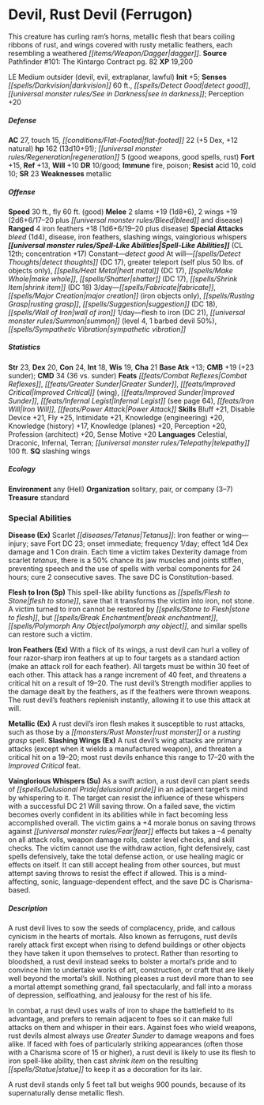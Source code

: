 ﻿---
cssclass: [monsters]
title1: Devil, Rust Devil (Ferrugon)
desc_short: This creature has curling ram's horns, metallic flesh that bears coiling
  ribbons of rust, and wings covered with rusty metallic feathers, each resembling
  a weathered dagger.
title2: Rust Devil (Ferrugon)
CR: 12
sources:
- name: 'Pathfinder #101: The Kintargo Contract'
  page: 82
  link: http://paizo.com/products/btpy9hdr?Pathfinder-Adventure-Path-101-The-Kintargo-Contract
XP: 19200
alignment: LE
size: Medium
type: outsider
subtypes:
- devil
- evil
- extraplanar
- lawful
initiative:
  bonus: 5
senses:
  darkvision: 60
  detect good: true
  see in darkness: true
AC:
  AC: 27
  touch: 15
  flat_footed: 22
  components:
    dex: 5
    natural: 12
HP:
  HP: 162
  long: 13d10+91
  regeneration: 5
  regeneration_weakness: good weapons, good spells, rust
saves:
  fort: 15
  ref: 13
  will: 10
DR:
- amount: 10
  weakness: good
immunities:
- fire
- poison
resistances:
  acid: 10
  cold: 10
SR: 23
weaknesses:
- metallic
speeds:
  base: 30
  fly: 60
  fly_maneuverability: good
attacks:
  melee:
  - - text: 2 slams +19 (1d8+6)
      entries:
      - - damage: 1d8+6
      count: 2
      attack: slams
      bonus:
      - 19
    - text: 2 wings +19 (2d6+6/17-20 plus bleed and disease)
      entries:
      - - damage: 2d6+6
          crit_range: 17-20
        - effect: bleed
        - effect: disease
      count: 2
      attack: wings
      bonus:
      - 19
  ranged:
  - - text: 4 iron feathers +18 (1d6+6/19-20 plus disease)
      entries:
      - - damage: 1d6+6
          crit_range: 19-20
        - effect: disease
      count: 4
      attack: iron feathers
      bonus:
      - 18
  special:
  - bleed (1d4)
  - disease
  - iron feathers
  - slashing wings
  - vainglorious whispers
spell_like_abilities:
  entries:
  - name: detect good
    source: default
    freq: Constant
  - name: detect thoughts
    source: default
    freq: At will
    DC: 17
  - name: greater teleport
    source: default
    freq: At will
    other: self plus 50 lbs. of objects only
  - name: heat metal
    source: default
    freq: At will
    DC: 17
  - name: make whole
    source: default
    freq: At will
  - name: shatter
    source: default
    freq: At will
    DC: 17
  - name: shrink item
    source: default
    freq: At will
    DC: 18
  - name: fabricate
    source: default
    freq: 3/day
  - name: major creation
    source: default
    freq: 3/day
    other: iron objects only
  - name: rusting grasp
    source: default
    freq: 3/day
  - name: suggestion
    source: default
    freq: 3/day
    DC: 18
  - name: wall of iron
    source: default
    freq: 3/day
  - name: flesh to iron
    source: default
    freq: 1/day
    DC: 21
  - name: summon
    source: default
    freq: 1/day
    level: 4
    summons:
    - name: barbed devil
      amount: 1
      chance: 50%
  - name: sympathetic vibration
    source: default
    freq: 1/day
  sources:
  - name: default
    CL: 12
    concentration: 17
ability_scores:
  STR: 23
  DEX: 20
  CON: 24
  INT: 18
  WIS: 19
  CHA: 21
BAB: 13
CMB: 19
CMB_other: +23 sunder
CMD: 34
CMD_other: 36 vs. sunder
feats:
- name: Combat Reflexes
- name: Greater Sunder
- name: Improved Critical (wing)
- name: Improved Sunder
- name: Infernal Legist (see page 64)
- name: Iron Will
- name: Power Attack
skills:
  Bluff: 21
  Disable Device: 21
  Fly: 25
  Intimidate: 21
  Knowledge (engineering): 20
  Knowledge (history): 17
  Knowledge (planes): 20
  Perception: 20
  Profession (architect): 20
  Sense Motive: 20
languages:
- Celestial
- Draconic
- Infernal
- Terran
- telepathy 100 ft.
special_qualities:
- slashing wings
ecology:
  environment: any (Hell)
  organization: solitary, pair, or company (3-7)
  treasure_type: standard
special_abilities:
  Disease (Ex): 'Scarlet Tetanus: Iron feather or wing-injury; save Fort DC 23; onset
    immediate; frequency 1/day; effect 1d4 Dex damage and 1 Con drain. Each time a
    victim takes Dexterity damage from scarlet tetanus, there is a 50% chance its
    jaw muscles and joints stiffen, preventing speech and the use of spells with verbal
    components for 24 hours; cure 2 consecutive saves. The save DC is Constitution-based.'
  Flesh to Iron (Sp): This spell-like ability functions as flesh to stone, save that
    it transforms the victim into iron, not stone. A victim turned to iron cannot
    be restored by stone to flesh, but break enchantment, polymorph any object, and
    similar spells can restore such a victim.
  Iron Feathers (Ex): With a flick of its wings, a rust devil can hurl a volley of
    four razor-sharp iron feathers at up to four targets as a standard action (make
    an attack roll for each feather). All targets must be within 30 feet of each other.
    This attack has a range increment of 40 feet, and threatens a critical hit on
    a result of 19-20. The rust devil's Strength modifier applies to the damage dealt
    by the feathers, as if the feathers were thrown weapons. The rust devil's feathers
    replenish instantly, allowing it to use this attack at will.
  Metallic (Ex): A rust devil's iron flesh makes it susceptible to rust attacks, such
    as those by a rust monster or a rusting grasp spell.
  Slashing Wings (Ex): A rust devil's wing attacks are primary attacks (except when
    it wields a manufactured weapon), and threaten a critical hit on a 19-20; most
    rust devils enhance this range to 17-20 with the Improved Critical feat.
  Vainglorious Whispers (Su): As a swift action, a rust devil can plant seeds of delusional
    pride in an adjacent target's mind by whispering to it. The target can resist
    the influence of these whispers with a successful DC 21 Will saving throw. On
    a failed save, the victim becomes overly confident in its abilities while in fact
    becoming less accomplished overall. The victim gains a +4 morale bonus on saving
    throws against fear effects but takes a -4 penalty on all attack rolls, weapon
    damage rolls, caster level checks, and skill checks. The victim cannot use the
    withdraw action, fight defensively, cast spells defensively, take the total defense
    action, or use healing magic or effects on itself. It can still accept healing
    from other sources, but must attempt saving throws to resist the effect if allowed.
    This is a mind-affecting, sonic, language-dependent effect, and the save DC is
    Charisma-based.
desc_long: |-
  A rust devil lives to sow the seeds of complacency, pride, and callous cynicism in the hearts of mortals. Also known as ferrugons, rust devils rarely attack first except when rising to defend buildings or other objects they have taken it upon themselves to protect. Rather than resorting to bloodshed, a rust devil instead seeks to bolster a mortal's pride and to convince him to undertake works of art, construction, or craft that are likely well beyond the mortal's skill. Nothing pleases a rust devil more than to see a mortal attempt something grand, fail spectacularly, and fall into a morass of depression, selfloathing, and jealousy for the rest of his life.

  In combat, a rust devil uses walls of iron to shape the battlefield to its advantage, and prefers to remain adjacent to foes so it can make full attacks on them and whisper in their ears. Against foes who wield weapons, rust devils almost always use Greater Sunder to damage weapons and foes alike. If faced with foes of particularly striking appearances (often those with a Charisma score of 15 or higher), a rust devil is likely to use its flesh to iron spell-like ability, then cast shrink item on the resulting statue to keep it as a decoration for its lair.

  A rust devil stands only 5 feet tall but weighs 900 pounds, because of its supernaturally dense metallic flesh.

---

# Devil, Rust Devil (Ferrugon)
This creature has curling ram’s horns, metallic flesh that bears coiling ribbons of rust, and wings covered with rusty metallic feathers, each resembling a weathered _[[items/Weapon/Dagger|dagger]]_.
**Source** Pathfinder #101: The Kintargo Contract pg. 82
**XP** 19,200

LE Medium outsider (devil, evil, extraplanar, lawful)
**Init** +5; **Senses** _[[spells/Darkvision|darkvision]]_ 60 ft., _[[spells/Detect Good|detect good]]_, _[[universal monster rules/See in Darkness|see in darkness]]_; Perception +20

##### Defense

**AC** 27, touch 15, _[[conditions/Flat-Footed|flat-footed]]_ 22 (+5 Dex, +12 natural)
**hp** 162 (13d10+91); _[[universal monster rules/Regeneration|regeneration]]_ 5 (good weapons, good spells, rust)
**Fort** +15, **Ref** +13, **Will** +10
**DR** 10/good; **Immune** fire, poison; **Resist** acid 10, cold 10; **SR** 23
**Weaknesses** metallic

##### Offense
**Speed** 30 ft., fly 60 ft. (good)
**Melee** 2 slams +19 (1d8+6), 2 wings +19 (2d6+6/17–20 plus _[[universal monster rules/Bleed|bleed]]_ and disease)
**Ranged** 4 iron feathers +18 (1d6+6/19–20 plus disease)
**Special Attacks** _bleed_ (1d4), disease, iron feathers, slashing wings, vainglorious whispers
**_[[universal monster rules/Spell-Like Abilities|Spell-Like Abilities]]_** (CL 12th; concentration +17)
Constant—_detect good_
At will—_[[spells/Detect Thoughts|detect thoughts]]_ (DC 17), greater teleport (self plus 50 lbs. of objects only), _[[spells/Heat Metal|heat metal]]_ (DC 17), _[[spells/Make Whole|make whole]]_, _[[spells/Shatter|shatter]]_ (DC 17), _[[spells/Shrink Item|shrink item]]_ (DC 18)
3/day—_[[spells/Fabricate|fabricate]]_, _[[spells/Major Creation|major creation]]_ (iron objects only), _[[spells/Rusting Grasp|rusting grasp]]_, _[[spells/Suggestion|suggestion]]_ (DC 18), _[[spells/Wall of Iron|wall of iron]]_
1/day—flesh to iron (DC 21), _[[universal monster rules/Summon|summon]]_ (level 4, 1 barbed devil 50%), _[[spells/Sympathetic Vibration|sympathetic vibration]]_

##### Statistics
**Str** 23, **Dex** 20, **Con** 24, **Int** 18, **Wis** 19, **Cha** 21
**Base Atk** +13; **CMB** +19 (+23 sunder); **CMD** 34 (36 vs. sunder)
**Feats** _[[feats/Combat Reflexes|Combat Reflexes]]_, _[[feats/Greater Sunder|Greater Sunder]]_, _[[feats/Improved Critical|Improved Critical]]_ (wing), _[[feats/Improved Sunder|Improved Sunder]]_, _[[feats/Infernal Legist|Infernal Legist]]_ (see page 64), _[[feats/Iron Will|Iron Will]]_, _[[feats/Power Attack|Power Attack]]_
**Skills** Bluff +21, Disable Device +21, Fly +25, Intimidate +21, Knowledge (engineering) +20, Knowledge (history) +17, Knowledge (planes) +20, Perception +20, Profession (architect) +20, Sense Motive +20
**Languages** Celestial, Draconic, Infernal, Terran; _[[universal monster rules/Telepathy|telepathy]]_ 100 ft.
**SQ** slashing wings

##### Ecology

**Environment** any (Hell)
**Organization** solitary, pair, or company (3–7)
**Treasure** standard

### Special Abilities

**Disease (Ex)** Scarlet _[[diseases/Tetanus|Tetanus]]_: Iron feather or wing—injury; save Fort DC 23; onset immediate; frequency 1/day; effect 1d4 Dex damage and 1 Con drain. Each time a victim takes Dexterity damage from scarlet _tetanus_, there is a 50% chance its jaw muscles and joints stiffen, preventing speech and the use of spells with verbal components for 24 hours; cure 2 consecutive saves. The save DC is Constitution-based.

**Flesh to Iron (Sp)** This spell-like ability functions as _[[spells/Flesh to Stone|flesh to stone]]_, save that it transforms the victim into iron, not stone. A victim turned to iron cannot be restored by _[[spells/Stone to Flesh|stone to flesh]]_, but _[[spells/Break Enchantment|break enchantment]]_, _[[spells/Polymorph Any Object|polymorph any object]]_, and similar spells can restore such a victim.

**Iron Feathers (Ex)** With a flick of its wings, a rust devil can hurl a volley of four razor-sharp iron feathers at up to four targets as a standard action (make an attack roll for each feather). All targets must be within 30 feet of each other. This attack has a range increment of 40 feet, and threatens a critical hit on a result of 19–20. The rust devil’s Strength modifier applies to the damage dealt by the feathers, as if the feathers were thrown weapons. The rust devil’s feathers replenish instantly, allowing it to use this attack at will.

**Metallic (Ex)** A rust devil’s iron flesh makes it susceptible to rust attacks, such as those by a _[[monsters/Rust Monster|rust monster]]_ or a _rusting grasp_ spell.
**Slashing Wings (Ex)** A rust devil’s wing attacks are primary attacks (except when it wields a manufactured weapon), and threaten a critical hit on a 19–20; most rust devils enhance this range to 17–20 with the _Improved Critical_ feat.

**Vainglorious Whispers (Su)** As a swift action, a rust devil can plant seeds of _[[spells/Delusional Pride|delusional pride]]_ in an adjacent target’s mind by whispering to it. The target can resist the influence of these whispers with a successful DC 21 Will saving throw. On a failed save, the victim becomes overly confident in its abilities while in fact becoming less accomplished overall. The victim gains a +4 morale bonus on saving throws against _[[universal monster rules/Fear|fear]]_ effects but takes a –4 penalty on all attack rolls, weapon damage rolls, caster level checks, and skill checks. The victim cannot use the withdraw action, fight defensively, cast spells defensively, take the total defense action, or use healing magic or effects on itself. It can still accept healing from other sources, but must attempt saving throws to resist the effect if allowed. This is a mind-affecting, sonic, language-dependent effect, and the save DC is Charisma-based.

##### Description

A rust devil lives to sow the seeds of complacency, pride, and callous cynicism in the hearts of mortals. Also known as ferrugons, rust devils rarely attack first except when rising to defend buildings or other objects they have taken it upon themselves to protect. Rather than resorting to bloodshed, a rust devil instead seeks to bolster a mortal’s pride and to convince him to undertake works of art, construction, or craft that are likely well beyond the mortal’s skill. Nothing pleases a rust devil more than to see a mortal attempt something grand, fail spectacularly, and fall into a morass of depression, selfloathing, and jealousy for the rest of his life.

In combat, a rust devil uses walls of iron to shape the battlefield to its advantage, and prefers to remain adjacent to foes so it can make full attacks on them and whisper in their ears. Against foes who wield weapons, rust devils almost always use _Greater Sunder_ to damage weapons and foes alike. If faced with foes of particularly striking appearances (often those with a Charisma score of 15 or higher), a rust devil is likely to use its flesh to iron spell-like ability, then cast _shrink item_ on the resulting _[[spells/Statue|statue]]_ to keep it as a decoration for its lair.

A rust devil stands only 5 feet tall but weighs 900 pounds, because of its supernaturally dense metallic flesh.